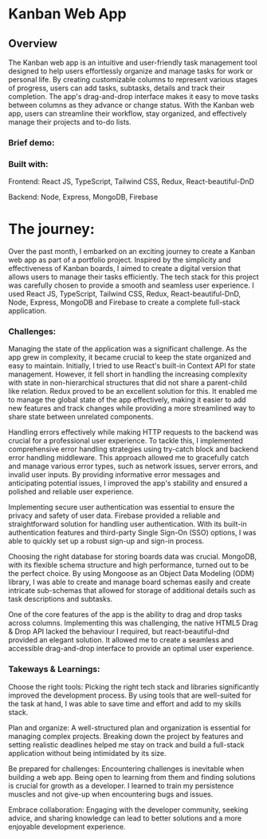 # Kanban Web App

## Overview
 The Kanban web app is an intuitive and user-friendly task management tool designed to help users effortlessly organize and manage tasks for work or personal life. By creating customizable columns to represent various stages of progress, users can add tasks, subtasks, details and track their completion. The app's drag-and-drop interface makes it easy to move tasks between columns as they advance or change status. With the Kanban web app, users can streamline their workflow, stay organized, and effectively manage their projects and to-do lists.
 
### Brief demo:


### Built with:
Frontend: React JS, TypeScript, Tailwind CSS, Redux, React-beautiful-DnD

Backend: Node, Express, MongoDB, Firebase

# The journey:

Over the past month, I embarked on an exciting journey to create a Kanban web app as part of a portfolio project. Inspired by the simplicity and effectiveness of Kanban boards, I aimed to create a digital version that allows users to manage their tasks efficiently. The tech stack for this project was carefully chosen to provide a smooth and seamless user experience. I used React JS, TypeScript, Tailwind CSS, Redux, React-beautiful-DnD, Node, Express, MongoDB and Firebase to create a complete full-stack application.

### Challenges:

Managing the state of the application was a significant challenge. As the app grew in complexity, it became crucial to keep the state organized and easy to maintain. Initially, I tried to use React's built-in Context API for state management. However, it fell short in handling the increasing complexity with state in non-hierarchical structures that did not share a parent-child like relation. Redux proved to be an excellent solution for this. It enabled me to manage the global state of the app effectively, making it easier to add new features and track changes while providing a more streamlined way to share state between unrelated components.

Handling errors effectively while making HTTP requests to the backend was crucial for a professional user experience. To tackle this, I implemented comprehensive error handling strategies using try-catch block and backend error handling middleware. This approach allowed me to gracefully catch and manage various error types, such as network issues, server errors, and invalid user inputs. By providing informative error messages and anticipating potential issues, I improved the app's stability and ensured a polished and reliable user experience.

Implementing secure user authentication was essential to ensure the privacy and safety of user data. Firebase provided a reliable and straightforward solution for handling user authentication. With its built-in authentication features and third-party Single Sign-On (SSO) options, I was able to quickly set up a robust sign-up and sign-in process.

Choosing the right database for storing boards data was crucial. MongoDB, with its flexible schema structure and high performance, turned out to be the perfect choice. By using Mongoose as an Object Data Modeling (ODM) library, I was able to create and manage board schemas easily and create intricate sub-schemas that allowed for storage of additional details such as task descriptions and subtasks.

One of the core features of the app is the ability to drag and drop tasks across columns. Implementing this was challenging, the native HTML5 Drag & Drop API lacked the behaviour I required, but react-beautiful-dnd provided an elegant solution. It allowed me to create a seamless and accessible drag-and-drop interface to provide an optimal user experience.

### Takeways & Learnings:

Choose the right tools: Picking the right tech stack and libraries significantly improved the development process. By using tools that are well-suited for the task at hand, I was able to save time and effort and add to my skills stack.

Plan and organize: A well-structured plan and organization is essential for managing complex projects. Breaking down the project by features and setting realistic deadlines helped me stay on track and build a full-stack application without being intimidated by its size.

Be prepared for challenges: Encountering challenges is inevitable when building a web app. Being open to learning from them and finding solutions is crucial for growth as a developer. I learned to train my persistence muscles and not give-up when encountering bugs and issues.

Embrace collaboration: Engaging with the developer community, seeking advice, and sharing knowledge can lead to better solutions and a more enjoyable development experience.
